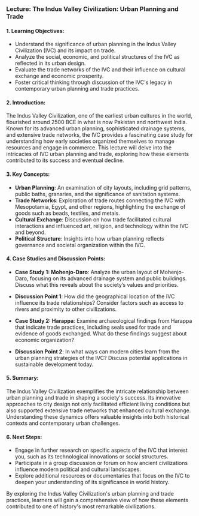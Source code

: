 ### Lecture: The Indus Valley Civilization: Urban Planning and Trade

#### 1. Learning Objectives:
- Understand the significance of urban planning in the Indus Valley Civilization (IVC) and its impact on trade.
- Analyze the social, economic, and political structures of the IVC as reflected in its urban design.
- Evaluate the trade networks of the IVC and their influence on cultural exchange and economic prosperity.
- Foster critical thinking through discussion of the IVC's legacy in contemporary urban planning and trade practices.

#### 2. Introduction:
The Indus Valley Civilization, one of the earliest urban cultures in the world, flourished around 2500 BCE in what is now Pakistan and northwest India. Known for its advanced urban planning, sophisticated drainage systems, and extensive trade networks, the IVC provides a fascinating case study for understanding how early societies organized themselves to manage resources and engage in commerce. This lecture will delve into the intricacies of IVC urban planning and trade, exploring how these elements contributed to its success and eventual decline.

#### 3. Key Concepts:
- **Urban Planning**: An examination of city layouts, including grid patterns, public baths, granaries, and the significance of sanitation systems.
- **Trade Networks**: Exploration of trade routes connecting the IVC with Mesopotamia, Egypt, and other regions, highlighting the exchange of goods such as beads, textiles, and metals.
- **Cultural Exchange**: Discussion on how trade facilitated cultural interactions and influenced art, religion, and technology within the IVC and beyond.
- **Political Structure**: Insights into how urban planning reflects governance and societal organization within the IVC.

#### 4. Case Studies and Discussion Points:
- **Case Study 1: Mohenjo-Daro**: Analyze the urban layout of Mohenjo-Daro, focusing on its advanced drainage system and public buildings. Discuss what this reveals about the society’s values and priorities.
- **Discussion Point 1**: How did the geographical location of the IVC influence its trade relationships? Consider factors such as access to rivers and proximity to other civilizations.
  
- **Case Study 2: Harappa**: Examine archaeological findings from Harappa that indicate trade practices, including seals used for trade and evidence of goods exchanged. What do these findings suggest about economic organization?
- **Discussion Point 2**: In what ways can modern cities learn from the urban planning strategies of the IVC? Discuss potential applications in sustainable development today.

#### 5. Summary:
The Indus Valley Civilization exemplifies the intricate relationship between urban planning and trade in shaping a society's success. Its innovative approaches to city design not only facilitated efficient living conditions but also supported extensive trade networks that enhanced cultural exchange. Understanding these dynamics offers valuable insights into both historical contexts and contemporary urban challenges.

#### 6. Next Steps:
- Engage in further research on specific aspects of the IVC that interest you, such as its technological innovations or social structures.
- Participate in a group discussion or forum on how ancient civilizations influence modern political and cultural landscapes.
- Explore additional resources or documentaries that focus on the IVC to deepen your understanding of its significance in world history.

By exploring the Indus Valley Civilization's urban planning and trade practices, learners will gain a comprehensive view of how these elements contributed to one of history's most remarkable civilizations.